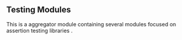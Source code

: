 ## Testing Modules

This is a aggregator module containing several modules focused on assertion testing libraries . 